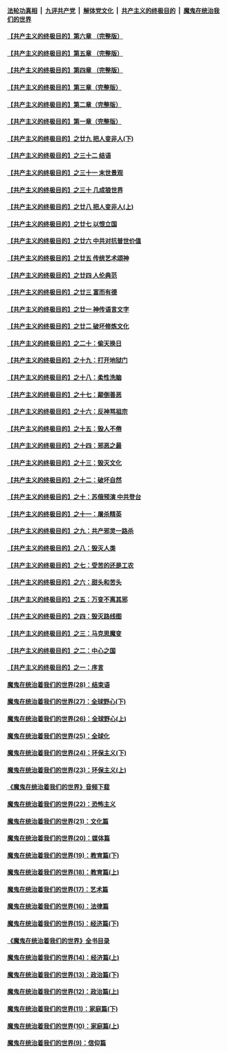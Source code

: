 ####  [法轮功真相](../../../../basic/blob/master/README.md?t=05071231) &nbsp;|&nbsp; [九评共产党](../../../../9ping.md/blob/master/README.md?t=05071231) &nbsp;|&nbsp; [解体党文化](../../../../jtdwh.md/blob/master/README.md?t=05071231)  &nbsp;|&nbsp; [共产主义的终极目的](../../../../gczydzjmd.md/blob/master/README.md?t=05071231) &nbsp;|&nbsp; [魔鬼在统治我们的世界](../../../../mgztzwmdsj.md/blob/master/README.md?t=05071231) 

#### [【共产主义的终极目的】第六章 （完整版）](../pages/nsc422/n11428913.md?t=05071231) 

#### [【共产主义的终极目的】第五章 （完整版）](../pages/nsc422/n11428912.md?t=05071231) 

#### [【共产主义的终极目的】第四章 （完整版）](../pages/nsc422/n11428907.md?t=05071231) 

#### [【共产主义的终极目的】第三章（完整版）](../pages/nsc422/n11428848.md?t=05071231) 

#### [【共产主义的终极目的】第二章（完整版）](../pages/nsc422/n11428831.md?t=05071231) 

#### [【共产主义的终极目的】第一章（完整版）](../pages/nsc422/n11417651.md?t=05071231) 

#### [【共产主义的终极目的】之廿九 把人变非人(下)](../pages/nsc422/n11344140.md?t=05071231) 

#### [【共产主义的终极目的】之三十二 结语](../pages/nsc422/n11360535.md?t=05071231) 

#### [【共产主义的终极目的】之三十一 末世景观](../pages/nsc422/n11351129.md?t=05071231) 

#### [【共产主义的终极目的】之三十 几成狼世界](../pages/nsc422/n11348280.md?t=05071231) 

#### [【共产主义的终极目的】之廿八 把人变非人(上)](../pages/nsc422/n11340492.md?t=05071231) 

#### [【共产主义的终极目的】之廿七 以恨立国](../pages/nsc422/n11336944.md?t=05071231) 

#### [【共产主义的终极目的】之廿六 中共对抗普世价值](../pages/nsc422/n11324785.md?t=05071231) 

#### [【共产主义的终极目的】之廿五 传统艺术颂神](../pages/nsc422/n11296396.md?t=05071231) 

#### [【共产主义的终极目的】之廿四 人伦典范](../pages/nsc422/n11296397.md?t=05071231) 

#### [【共产主义的终极目的】之廿三 富而有德](../pages/nsc422/n11283598.md?t=05071231) 

#### [【共产主义的终极目的】之廿一 神传语言文字](../pages/nsc422/n11263265.md?t=05071231) 

#### [【共产主义的终极目的】之廿二 破坏修炼文化](../pages/nsc422/n11245728.md?t=05071231) 

#### [【共产主义的终极目的】之二十：偷天换日](../pages/nsc422/n11238846.md?t=05071231) 

#### [【共产主义的终极目的】之十九：打开地狱门](../pages/nsc422/n11206376.md?t=05071231) 

#### [【共产主义的终极目的】之十八：柔性洗脑](../pages/nsc422/n11199994.md?t=05071231) 

#### [【共产主义的终极目的】之十七：颠倒善恶](../pages/nsc422/n11179782.md?t=05071231) 

#### [【共产主义的终极目的】之十六：反神骂祖宗](../pages/nsc422/n11166798.md?t=05071231) 

#### [【共产主义的终极目的】之十五：毁人不倦](../pages/nsc422/n11166792.md?t=05071231) 

#### [【共产主义的终极目的】之十四：邪恶之最](../pages/nsc422/n11150249.md?t=05071231) 

#### [【共产主义的终极目的】之十三：毁灭文化](../pages/nsc422/n11135227.md?t=05071231) 

#### [【共产主义的终极目的】之十二：破坏自然](../pages/nsc422/n11135214.md?t=05071231) 

#### [【共产主义的终极目的】之十：苏俄预演 中共登台](../pages/nsc422/n11118424.md?t=05071231) 

#### [【共产主义的终极目的】之十一：屠杀精英](../pages/nsc422/n11118442.md?t=05071231) 

#### [【共产主义的终极目的】之九：共产邪灵一路杀](../pages/nsc422/n11114139.md?t=05071231) 

#### [【共产主义的终极目的】之八：毁灭人类](../pages/nsc422/n11108503.md?t=05071231) 

#### [【共产主义的终极目的】之七：受苦的还是工农](../pages/nsc422/n11101809.md?t=05071231) 

#### [【共产主义的终极目的】之六：甜头和苦头](../pages/nsc422/n11096971.md?t=05071231) 

#### [【共产主义的终极目的】之五：万变不离其邪](../pages/nsc422/n11091285.md?t=05071231) 

#### [【共产主义的终极目的】之四：毁灭路线图](../pages/nsc422/n11086284.md?t=05071231) 

#### [【共产主义的终极目的】之三：马克思魔变](../pages/nsc422/n11061941.md?t=05071231) 

#### [【共产主义的终极目的】之二：中心之国](../pages/nsc422/n11047728.md?t=05071231) 

#### [【共产主义的终极目的】之一：序言](../pages/nsc422/n11086077.md?t=05071231) 

#### [魔鬼在统治着我们的世界(28)：结束语](../pages/nsc422/n10936246.md?t=05071231) 

#### [魔鬼在统治着我们的世界(27)：全球野心(下)](../pages/nsc422/n10928319.md?t=05071231) 

#### [魔鬼在统治着我们的世界(26)：全球野心(上)](../pages/nsc422/n10900318.md?t=05071231) 

#### [魔鬼在统治着我们的世界(25)：全球化](../pages/nsc422/n10788205.md?t=05071231) 

#### [魔鬼在统治着我们的世界(24)：环保主义(下)](../pages/nsc422/n10695307.md?t=05071231) 

#### [魔鬼在统治着我们的世界(23)：环保主义(上)](../pages/nsc422/n10688613.md?t=05071231) 

#### [《魔鬼在统治着我们的世界》音频下载](../pages/nsc422/n10635553.md?t=05071231) 

#### [魔鬼在统治着我们的世界(22)：恐怖主义](../pages/nsc422/n10614727.md?t=05071231) 

#### [魔鬼在统治着我们的世界(21)：文化篇](../pages/nsc422/n10597706.md?t=05071231) 

#### [魔鬼在统治着我们的世界(20)：媒体篇](../pages/nsc422/n10586579.md?t=05071231) 

#### [魔鬼在统治着我们的世界(19)：教育篇(下)](../pages/nsc422/n10564808.md?t=05071231) 

#### [魔鬼在统治着我们的世界(18)：教育篇(上)](../pages/nsc422/n10526970.md?t=05071231) 

#### [魔鬼在统治着我们的世界(17)：艺术篇](../pages/nsc422/n10499093.md?t=05071231) 

#### [魔鬼在统治着我们的世界(16)：法律篇](../pages/nsc422/n10485969.md?t=05071231) 

#### [魔鬼在统治着我们的世界(15)：经济篇(下)](../pages/nsc422/n10469975.md?t=05071231) 

#### [《魔鬼在统治着我们的世界》全书目录](../pages/nsc422/n10464261.md?t=05071231) 

#### [魔鬼在统治着我们的世界(14)：经济篇(上)](../pages/nsc422/n10457370.md?t=05071231) 

#### [魔鬼在统治着我们的世界(13)：政治篇(下)](../pages/nsc422/n10448270.md?t=05071231) 

#### [魔鬼在统治着我们的世界(12)：政治篇(上)](../pages/nsc422/n10444576.md?t=05071231) 

#### [魔鬼在统治着我们的世界(11)：家庭篇(下)](../pages/nsc422/n10440961.md?t=05071231) 

#### [魔鬼在统治着我们的世界(10)：家庭篇(上)](../pages/nsc422/n10435448.md?t=05071231) 

#### [魔鬼在统治着我们的世界(9)：信仰篇](../pages/nsc422/n10432159.md?t=05071231) 

